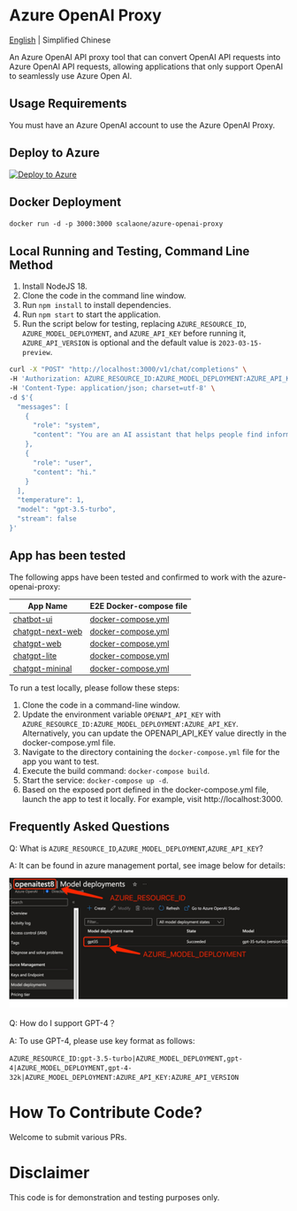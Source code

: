 # Azure OpenAI Proxy

[English](./README.en-US.md) | Simplified Chinese

An Azure OpenAI API proxy tool that can convert OpenAI API requests into Azure OpenAI API requests, allowing applications that only support OpenAI to seamlessly use Azure Open AI.

## Usage Requirements

You must have an Azure OpenAI account to use the Azure OpenAI Proxy.

## Deploy to Azure

[![Deploy to Azure](https://aka.ms/deploytoazurebutton)](https://portal.azure.com/#create/Microsoft.Template/uri/https%3A%2F%2Fraw.githubusercontent.com%2Fscalaone%2Fazure-openai-proxy%2Fmain%2Fdeploy%2Fazure-deploy.json)

## Docker Deployment

`docker run -d -p 3000:3000 scalaone/azure-openai-proxy`

## Local Running and Testing, Command Line Method

1. Install NodeJS 18.
2. Clone the code in the command line window.
3. Run `npm install` to install dependencies.
4. Run `npm start` to start the application.
5. Run the script below for testing, replacing `AZURE_RESOURCE_ID`, `AZURE_MODEL_DEPLOYMENT`, and `AZURE_API_KEY` before running it, `AZURE_API_VERSION` is optional and the default value is `2023-03-15-preview`.
```bash
curl -X "POST" "http://localhost:3000/v1/chat/completions" \
-H 'Authorization: AZURE_RESOURCE_ID:AZURE_MODEL_DEPLOYMENT:AZURE_API_KEY:AZURE_API_VERSION' \
-H 'Content-Type: application/json; charset=utf-8' \
-d $'{
  "messages": [
    {
      "role": "system",
      "content": "You are an AI assistant that helps people find information."
    },
    {
      "role": "user",
      "content": "hi."
    }
  ],
  "temperature": 1,
  "model": "gpt-3.5-turbo",
  "stream": false
}'
```

## App has been tested

The following apps have been tested and confirmed to work with the azure-openai-proxy:

| App Name         | E2E Docker-compose file | 
|------------------|-------------------------|
| [chatbot-ui](https://github.com/mckaywrigley/chatbot-ui) | [docker-compose.yml](./e2e/chatbot-ui/docker-compose.yml) |
| [chatgpt-next-web](https://github.com/Yidadaa/ChatGPT-Next-Web) | [docker-compose.yml](./e2e/chatgpt-next-web/docker-compose.yml) |
| [chatgpt-web](https://github.com/Chanzhaoyu/chatgpt-web) | [docker-compose.yml](./e2e/chatgpt-web/docker-compose.yml) |
| [chatgpt-lite](https://github.com/blrchen/chatgpt-lite)  | [docker-compose.yml](./e2e/chatgpt-lite/docker-compose.yml) |
| [chatgpt-mininal](https://github.com/blrchen/chatgpt-mininal)  | [docker-compose.yml](./e2e/chatgpt-mininal/docker-compose.yml) |

To run a test locally, please follow these steps:

1. Clone the code in a command-line window.
2. Update the environment variable `OPENAPI_API_KEY` with `AZURE_RESOURCE_ID:AZURE_MODEL_DEPLOYMENT:AZURE_API_KEY`. Alternatively, you can update the OPENAPI_API_KEY value directly in the docker-compose.yml file.
3. Navigate to the directory containing the `docker-compose.yml` file for the app you want to test.
4. Execute the build command: `docker-compose build`.
5. Start the service: `docker-compose up -d`.
6. Based on the exposed port defined in the docker-compose.yml file, launch the app to test it locally. For example, visit http://localhost:3000.

## Frequently Asked Questions

Q: What is `AZURE_RESOURCE_ID`,`AZURE_MODEL_DEPLOYMENT`,`AZURE_API_KEY`?

A: It can be found in azure management portal, see image below for details:

![resource-and-model](./resource-and-model.jpg)

Q: How do I support GPT-4？

A: To use GPT-4, please use key format as follows:

`AZURE_RESOURCE_ID:gpt-3.5-turbo|AZURE_MODEL_DEPLOYMENT,gpt-4|AZURE_MODEL_DEPLOYMENT,gpt-4-32k|AZURE_MODEL_DEPLOYMENT:AZURE_API_KEY:AZURE_API_VERSION`

# How To Contribute Code?

Welcome to submit various PRs.

# Disclaimer

This code is for demonstration and testing purposes only.